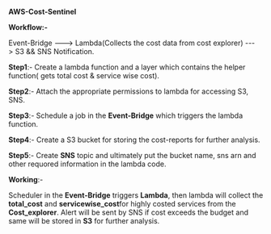 **AWS-Cost-Sentinel**

**Workflow:-**

Event-Bridge ---> Lambda(Collects the cost data from cost explorer) ---> S3 && SNS Notification.

**Step1**:-  Create a lambda function and  a layer which contains the helper function( gets total cost & service wise cost).

**Step2**:-  Attach the appropriate permissions to lambda for accessing S3, SNS.

**Step3**:-  Schedule a job in the **Event-Bridge** which triggers the lambda function.

**Step4**:-  Create a S3 bucket for storing the cost-reports for further analysis.

**Step5**:-  Create **SNS** topic and ultimately put the bucket name, sns arn and other requored information in the lambda code.

**Working**:-

Scheduler in the **Event-Bridge** triggers **Lambda**, then lambda will collect the **total_cost** and **servicewise_cost**for highly costed services from the **Cost_explorer**. Alert will be sent by SNS if cost exceeds the budget and same will be stored in **S3** for further analysis.
